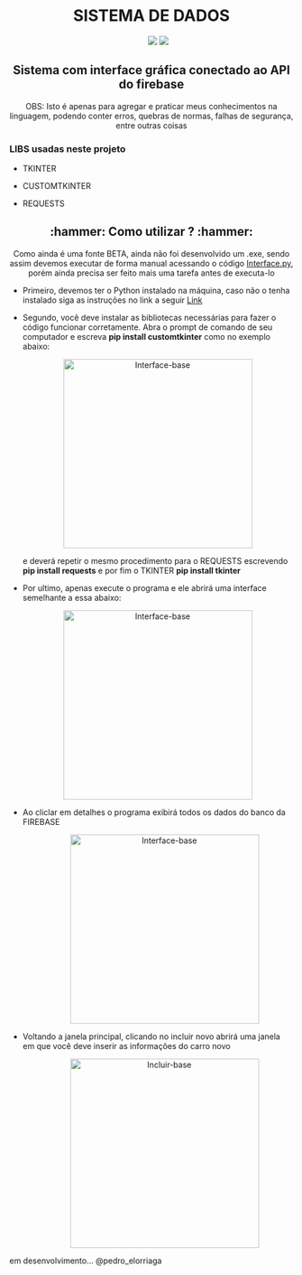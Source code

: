 <h1 align="center"> SISTEMA DE DADOS </h1>

<ul align="center">
     <img src="http://img.shields.io/static/v1?label=VERSION&message=BETA%201.0.0&color=blue&style=for-the-badge">
     <img src="http://img.shields.io/static/v1?label=STATUS&message=EM%20DESENVOLVIMENTO&color=GREEN&style=for-the-badge">
</ul>

<h2 align="center">Sistema com interface gráfica conectado ao API do firebase</h2>

<p align="center">OBS: Isto é apenas para agregar e praticar meus conhecimentos na linguagem, podendo conter erros, quebras de normas, falhas de segurança, entre outras coisas</p>

<h3 align="left">LIBS usadas neste projeto</h3>
<ul>
     <li>
          <p>TKINTER</p>
     </li>
     <li>
          <p>CUSTOMTKINTER</p>
     </li>
     <li>
          <p>REQUESTS</p>
     </li>
</ul>

<h2 align="center">:hammer: Como utilizar ? :hammer:</h2>

<p align="center">Como ainda é uma fonte BETA, ainda não foi desenvolvido um .exe, sendo assim devemos executar de forma manual acessando o código <a href="https://github.com/PedroElorriaga/CarrosImportados/blob/main/requests_/interface.py">Interface.py</a>, porém ainda precisa ser feito mais uma tarefa antes de executa-lo</p>

<ul align="left">
     <li>
          <p>Primeiro, devemos ter o Python instalado na máquina, caso não o tenha instalado siga as instruções no link a seguir <a href="https://www.hashtagtreinamentos.com/como-baixar-python?gclid=Cj0KCQiA_P6dBhD1ARIsAAGI7HBNikzYidO8Df-hIeCEIxotmy4aqcLfHNJDOjypBO_7Lsno2eb21x4aAiY5EALw_wcB">Link</a></p>
     </li>
     <li>
          <p>Segundo, você deve instalar as bibliotecas necessárias para fazer o código funcionar corretamente. Abra o prompt de comando de seu computador e escreva <b>pip install customtkinter</b> como no exemplo abaixo:</p>
          <p align="center">
          <img width="335" alt="Interface-base" src="https://user-images.githubusercontent.com/109704540/212206306-e23f7bbc-6be7-4fa6-8e44-7bdeffd68641.png">
          </p>
          <p>e deverá repetir o mesmo procedimento para o REQUESTS escrevendo <b>pip install requests</b> e por fim o TKINTER <b>pip install tkinter</b></p>
     </li>
     <li>
          <p>Por ultimo, apenas execute o programa e ele abrirá uma interface semelhante a essa abaixo:</p>
     </li>
</ul>

<p align="left"></p>

<ul align="center">
<img width="335" alt="Interface-base" src="https://user-images.githubusercontent.com/109704540/212161974-5f0a010d-9e14-4665-8f7a-18d7392adff0.png">
</ul>

<ul>
     <li>
          <p>Ao cliclar em detalhes o programa exibirá todos os dados do banco da FIREBASE</p>
          <ul align="center">
          <img width="335" alt="Interface-base" src="https://user-images.githubusercontent.com/109704540/212349234-befbaf1e-2170-41fc-a1cb-c7da4c8ab1d1.png">
          </ul>
     </li>
</ul>

<ul>
     <li>
          <p>Voltando a janela principal, clicando no incluir novo abrirá uma janela em que você deve inserir as informações do carro novo</p>
          <ul align="center">
          <img width="335" alt="Incluir-base" src="https://user-images.githubusercontent.com/109704540/212381802-61e5c068-7f1a-4484-a017-534e1ecb76ce.png">
          </ul>
     </li>
</ul>
em desenvolvimento...
@pedro_elorriaga


